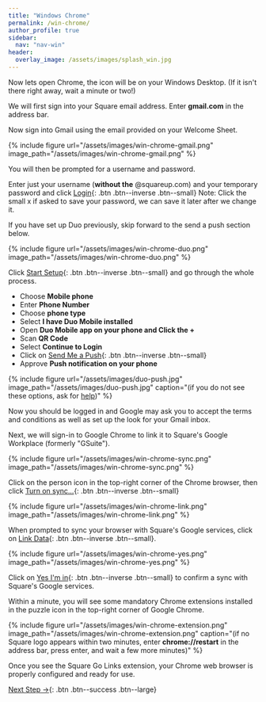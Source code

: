 ```yaml
---
title: "Windows Chrome"
permalink: /win-chrome/
author_profile: true
sidebar:
  nav: "nav-win"
header:
  overlay_image: /assets/images/splash_win.jpg
---
```


Now lets open Chrome, the icon will be on your Windows Desktop. (If it isn't there right away, wait a minute or two!)

We will first sign into your Square email address. Enter __gmail.com__ in the address bar.

Now sign into Gmail using the email provided on your Welcome Sheet. 

<a name="gmail"></a> 
{% include figure url="/assets/images/win-chrome-gmail.png" image_path="/assets/images/win-chrome-gmail.png" %}

You will then be prompted for a username and password.

Enter just your username (**without the** @squareup.com) and your temporary password and click [Login](#push){: .btn .btn--inverse .btn--small}
Note: Click the small x if asked to save your password, we can save it later after we change it.

If you have set up Duo previously, skip forward to the send a push section below.

<a name="duo"></a> 
{% include figure url="/assets/images/win-chrome-duo.png" image_path="/assets/images/win-chrome-duo.png" %}

Click [Start Setup](#push){: .btn .btn--inverse .btn--small} and go through the whole process.

* Choose **Mobile phone**
* Enter **Phone Number**
* Choose **phone type**
* Select **I have Duo Mobile installed**
* Open **Duo Mobile app on your phone and Click the +**
* Scan **QR Code**
* Select **Continue to Login**
* Click on [Send Me a Push](#push){: .btn .btn--inverse .btn--small}
* Approve **Push notification on your phone**

<a name="push"></a>
{% include figure url="/assets/images/duo-push.jpg" image_path="/assets/images/duo-push.jpg" caption="(if you do not see these options, ask for [help](/help))" %}

Now you should be logged in and Google may ask you to accept the terms and conditions as well as set up the look for your Gmail inbox.

Next, we will sign-in to Google Chrome to link it to Square's Google Workplace (formerly "GSuite").

{% include figure url="/assets/images/win-chrome-sync.png" image_path="/assets/images/win-chrome-sync.png"  %}

Click on the person icon in the top-right corner of the Chrome browser, then click [Turn on sync...](#synced){: .btn .btn--inverse .btn--small}

{% include figure url="/assets/images/win-chrome-link.png" image_path="/assets/images/win-chrome-link.png"  %}

When prompted to sync your browser with Square's Google services, click on [Link Data](#link){: .btn .btn--inverse .btn--small}.

<a name="link"></a> 
{% include figure url="/assets/images/win-chrome-yes.png" image_path="/assets/images/win-chrome-yes.png"  %}

Click on [Yes I'm in](#yes){: .btn .btn--inverse .btn--small} to confirm a sync with Square's Google services.

<a name="yes"></a> 
Within a minute, you will see some mandatory Chrome extensions installed in the puzzle icon in the top-right corner of Google Chrome.

{% include figure url="/assets/images/win-chrome-extension.png" image_path="/assets/images/win-chrome-extension.png" caption="(if no Square logo appears within two minutes, enter __chrome://restart__ in the address bar, press enter, and wait a few more minutes)" %}

Once you see the Square Go Links extension, your Chrome web browser is properly configured and ready for use.  

[Next Step &rarr;](/go/){: .btn .btn--success .btn--large}
